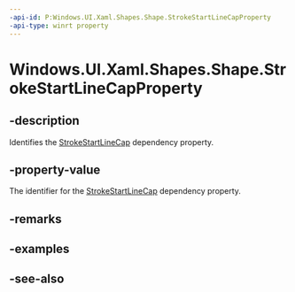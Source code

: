 ```yaml
---
-api-id: P:Windows.UI.Xaml.Shapes.Shape.StrokeStartLineCapProperty
-api-type: winrt property
---
```


<!-- Property syntax
public Windows.UI.Xaml.DependencyProperty StrokeStartLineCapProperty { get; }
-->

# Windows.UI.Xaml.Shapes.Shape.StrokeStartLineCapProperty

## -description
Identifies the [StrokeStartLineCap](shape_strokestartlinecap.md) dependency property.



## -property-value
The identifier for the [StrokeStartLineCap](shape_strokestartlinecap.md) dependency property.

## -remarks

## -examples

## -see-also
